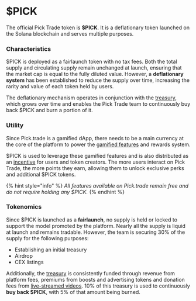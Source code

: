 # $PICK

The official Pick Trade token is **$PICK**. It is a deflationary token launched on the Solana blockchain and serves multiple purposes.

### Characteristics

$PICK is deployed as a fairlaunch token with no tax fees. Both the total supply and circulating supply remain unchanged at launch, ensuring that the market cap is equal to the fully diluted value. However, a **deflationary system** has been established to reduce the supply over time, increasing the rarity and value of each token held by users.

The deflationary mechanism operates in conjunction with the [treasury](treasury.md), which grows over time and enables the Pick Trade team to continuously buy back $PICK and burn a portion of it.

### Utility

Since Pick.trade is a gamified dApp, there needs to be a main currency at the core of the platform to power the [gamified features](../../the-platform/images-and-media.md) and rewards system.

$PICK is used to leverage these gamified features and is also distributed as an [incentive](../incentives.md) for users and token creators. The more users interact on Pick Trade, the more points they earn, allowing them to unlock exclusive perks and additional $PICK tokens.

{% hint style="info" %}
_All features available on Pick.trade remain free and do not require holding any $PICK._
{% endhint %}

### Tokenomics

Since $PICK is launched as a **fairlaunch**, no supply is held or locked to support the model promoted by the platform. Nearly all the supply is liquid at launch and remains tradable. However, the team is securing 30% of the supply for the following purposes:

* Establishing an initial treasury
* Airdrop
* CEX listings

Additionally, the [treasury](treasury.md) is consistently funded through revenue from platform fees, premiums from boosts and advertising tokens and donation fees from [live-streamed videos](../../the-platform/video-live-streams/). 10% of this treasury is used to continuously **buy back $PICK**, with 5% of that amount being burned.
